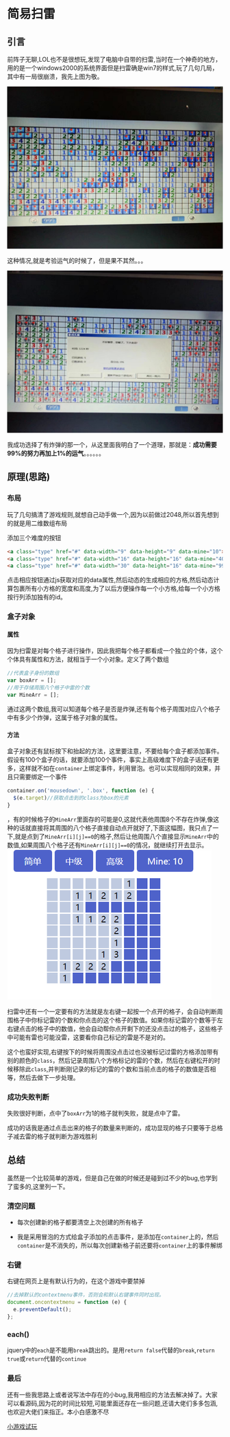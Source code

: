 # 简易扫雷

## 引言

前阵子无聊,LOL也不是很想玩,发现了电脑中自带的扫雷,当时在一个神奇的地方，用的是一个windows2000的系统界面但是扫雷确是win7的样式,玩了几句几局，其中有一局很崩溃，我先上图为敬。

![pic1](images/pic1.jpg)

这种情况,就是考验运气的时候了，但是果不其然。。。

![pic2](images/pic2.jpg)

我成功选择了有炸弹的那一个，从这里面我明白了一个道理，那就是：**成功需要99%的努力再加上1%的运气**。。。。。。

## 原理(思路)

### 布局

玩了几句搞清了游戏规则,就想自己动手做一个,因为以前做过2048,所以首先想到的就是用二维数组布局

添加三个难度的按钮

```html
<a class="type" href="#" data-width="9" data-height="9" data-mine="10">简单</a>
<a class="type" href="#" data-width="16" data-height="16" data-mine="40">中级</a>
<a class="type" href="#" data-width="30" data-height="16" data-mine="99">高级</a>
```

点击相应按钮通过js获取对应的data属性,然后动态的生成相应的方格,然后动态计算包裹所有小方格的宽度和高度,为了以后方便操作每一个小方格,给每一个小方格按行列添加独有的id。

### 盒子对象

#### 属性

因为扫雷是对每个格子进行操作，因此我把每个格子都看成一个独立的个体，这个个体具有属性和方法，就相当于一个小对象。定义了两个数组

```js
//代表盒子身份的数组
var boxArr = [];
//用于存储周围八个格子中雷的个数
var MineArr = [];
```

通过这两个数组,我可以知道每个格子是否是炸弹,还有每个格子周围对应八个格子中有多少个炸弹，这属于格子对象的属性。

#### 方法

盒子对象还有鼠标按下和抬起的方法，这里要注意，不要给每个盒子都添加事件。假设有100个盒子的话，就要添加100个事件，事实上高级难度下的盒子话还有更多，这样就不如在``container``上绑定事件，利用冒泡。也可以实现相同的效果，并且只需要绑定一个事件

```js
container.on('mousedown', '.box', function (e) {
  $(e.target)//获取点击到的class为box的元素
}
```


，有的时候格子的``MineArr``里面存的可能是0,这就代表他周围8个不存在炸弹,像这种的话就直接将其周围的八个格子直接自动点开就好了,下面这幅图，我只点了一下,就是点到了``MineArr[i][j]==0``的格子,然后让他周围八个直接显示``MineArr``中的数值,如果周围八个格子还有``MineArr[i][j]==0``的情况，就继续打开去显示。
![pic3](images/pic3.png)


扫雷中还有一个一定要有的方法就是左右键一起按一个点开的格子，会自动判断周围格子中你标记雷的个数和你点击的这个格子的数值。如果你标记雷的个数等于左右键点击的格子中的数值，他会自动帮你点开剩下的还没点击过的格子，这些格子中可能有雷也可能没雷，这要看你自己标记的雷是不是对的。

这个也蛮好实现,右键按下的时候将周围没点击过也没被标记过雷的方格添加带有别的颜色的``class``，然后记录周围八个方格标记的雷的个数，然后在右键松开的时候移除此``class``,并判断刚记录的标记的雷的个数和当前点击的格子的数值是否相等，然后去做下一步处理。

### 成功失败判断

失败很好判断，点中了``boxArr``为1的格子就判失败，就是点中了雷。

成功的话我是通过点击出来的格子的数量来判断的，成功显现的格子只要等于总格子减去雷的格子就判断为游戏胜利


## 总结

虽然是一个比较简单的游戏，但是自己在做的时候还是碰到过不少的bug,也学到了蛮多的,这里列一下。

### 清空问题

- 每次创建新的格子都要清空上次创建的所有格子

- 我是采用冒泡的方式给盒子添加的点击事件，是添加在``container``上的，然后``container``是不消失的，所以每次创建新格子前还要将``container``上的事件解绑

### 右键

右键在网页上是有默认行为的，在这个游戏中要禁掉

```js
//去掉默认的contextmenu事件，否则会和默认右键事件同时出现。
document.oncontextmenu = function (e) {
  e.preventDefault();
};
```

### each()

jquery中的``each``是不能用``break``跳出的。是用``return false``代替的``break``,``return true``或``return``代替的``continue``

### 最后

还有一些我思路上或者说写法中存在的小bug,我用相应的方法去解决掉了。大家可以看源码,因为花的时间比较短,可能里面还存在一些问题,还请大佬们多多包涵,也欢迎大佬们来指正。本小白感激不尽

[小游戏试玩](http://haoqinzz.cn/cleanMine)
